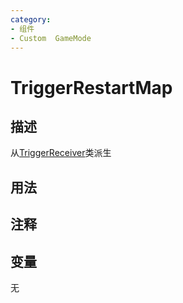 ```yaml
---
category: 
- 组件
- Custom  GameMode
---
```

# TriggerRestartMap
## 描述
从[TriggerReceiver](./TriggerReceiver.md)类派生
## 用法

## 注释

## 变量
无
